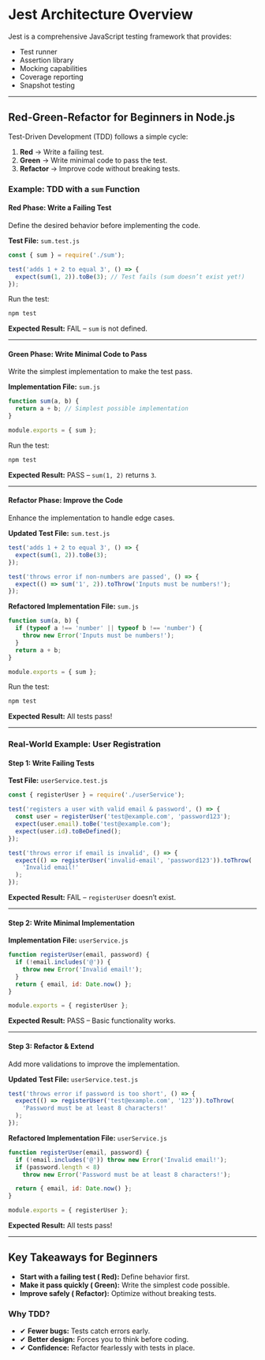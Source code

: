 # Jest Architecture Overview

Jest is a comprehensive JavaScript testing framework that provides:

- Test runner
- Assertion library
- Mocking capabilities
- Coverage reporting
- Snapshot testing

---

## Red-Green-Refactor for Beginners in Node.js

Test-Driven Development (TDD) follows a simple cycle:

1.  **Red** → Write a failing test.
2.  **Green** → Write minimal code to pass the test.
3.  **Refactor** → Improve code without breaking tests.

### Example: TDD with a `sum` Function

#### Red Phase: Write a Failing Test

Define the desired behavior before implementing the code.

**Test File:** `sum.test.js`

```javascript
const { sum } = require('./sum');

test('adds 1 + 2 to equal 3', () => {
  expect(sum(1, 2)).toBe(3); // Test fails (sum doesn’t exist yet!)
});
```

Run the test:

```bash
npm test
```

**Expected Result:** FAIL – `sum` is not defined.

---

#### Green Phase: Write Minimal Code to Pass

Write the simplest implementation to make the test pass.

**Implementation File:** `sum.js`

```javascript
function sum(a, b) {
  return a + b; // Simplest possible implementation
}

module.exports = { sum };
```

Run the test:

```bash
npm test
```

**Expected Result:** PASS – `sum(1, 2)` returns `3`.

---

#### Refactor Phase: Improve the Code

Enhance the implementation to handle edge cases.

**Updated Test File:** `sum.test.js`

```javascript
test('adds 1 + 2 to equal 3', () => {
  expect(sum(1, 2)).toBe(3);
});

test('throws error if non-numbers are passed', () => {
  expect(() => sum('1', 2)).toThrow('Inputs must be numbers!');
});
```

**Refactored Implementation File:** `sum.js`

```javascript
function sum(a, b) {
  if (typeof a !== 'number' || typeof b !== 'number') {
    throw new Error('Inputs must be numbers!');
  }
  return a + b;
}

module.exports = { sum };
```

Run the test:

```bash
npm test
```

**Expected Result:** All tests pass!

---

### Real-World Example: User Registration

#### Step 1: Write Failing Tests

**Test File:** `userService.test.js`

```javascript
const { registerUser } = require('./userService');

test('registers a user with valid email & password', () => {
  const user = registerUser('test@example.com', 'password123');
  expect(user.email).toBe('test@example.com');
  expect(user.id).toBeDefined();
});

test('throws error if email is invalid', () => {
  expect(() => registerUser('invalid-email', 'password123')).toThrow(
    'Invalid email!'
  );
});
```

**Expected Result:** FAIL – `registerUser` doesn’t exist.

---

#### Step 2: Write Minimal Implementation

**Implementation File:** `userService.js`

```javascript
function registerUser(email, password) {
  if (!email.includes('@')) {
    throw new Error('Invalid email!');
  }
  return { email, id: Date.now() };
}

module.exports = { registerUser };
```

**Expected Result:** PASS – Basic functionality works.

---

#### Step 3: Refactor & Extend

Add more validations to improve the implementation.

**Updated Test File:** `userService.test.js`

```javascript
test('throws error if password is too short', () => {
  expect(() => registerUser('test@example.com', '123')).toThrow(
    'Password must be at least 8 characters!'
  );
});
```

**Refactored Implementation File:** `userService.js`

```javascript
function registerUser(email, password) {
  if (!email.includes('@')) throw new Error('Invalid email!');
  if (password.length < 8)
    throw new Error('Password must be at least 8 characters!');

  return { email, id: Date.now() };
}

module.exports = { registerUser };
```

**Expected Result:** All tests pass!

---

## Key Takeaways for Beginners

- **Start with a failing test ( Red):** Define behavior first.
- **Make it pass quickly ( Green):** Write the simplest code possible.
- **Improve safely ( Refactor):** Optimize without breaking tests.

### Why TDD?

- ✔ **Fewer bugs:** Tests catch errors early.
- ✔ **Better design:** Forces you to think before coding.
- ✔ **Confidence:** Refactor fearlessly with tests in place.
